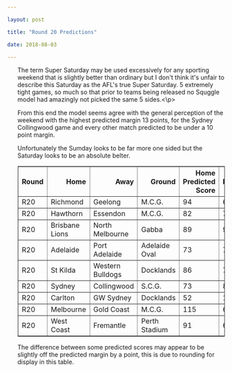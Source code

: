 ```yaml
---

layout: post

title: "Round 20 Predictions"

date: 2018-08-03

---
```

<ul class="post">

<div class="blurb">

<p>The term Super Saturday may be used excessively for any sporting weekend that is slightly better than ordinary but I don't think it's unfair to describe this Saturday as the AFL's true Super Saturday. 5 extremely tight games, so much so that prior to teams being released no Squggle model had amazingly not picked the same 5 sides.<\p>

<p>From this end the model seems agree with the general perception of the weekend with the highest predicted margin 13 points, for the Sydney Collingwood game and every other match predicted to be under a 10 point margin.</p>

<p>Unfortunately the Sumday looks to be far more one sided but the Saturday looks to be an absolute belter.</p>

<table border="1" class="dataframe">   <thead>     <tr style="text-align: right;">       <th>Round</th>       <th>Home</th>       <th>Away</th>       <th>Ground</th>       <th>Home Predicted Score</th>       <th>Away Predicted Score</th>       <th>Predicted Margin</th>     </tr>   </thead>   <tbody>     <tr>       <td>R20</td>       <td>Richmond</td>       <td>Geelong</td>       <td>M.C.G.</td>       <td>94</td>       <td>68</td>       <td>25</td>     </tr>     <tr>       <td>R20</td>       <td>Hawthorn</td>       <td>Essendon</td>       <td>M.C.G.</td>       <td>82</td>       <td>73</td>       <td>9</td>     </tr>     <tr>       <td>R20</td>       <td>Brisbane Lions</td>       <td>North Melbourne</td>       <td>Gabba</td>       <td>89</td>       <td>94</td>       <td>-5</td>     </tr>     <tr>       <td>R20</td>       <td>Adelaide</td>       <td>Port Adelaide</td>       <td>Adelaide Oval</td>       <td>73</td>       <td>76</td>       <td>-3</td>     </tr>     <tr>       <td>R20</td>       <td>St Kilda</td>       <td>Western Bulldogs</td>       <td>Docklands</td>       <td>86</td>       <td>79</td>       <td>7</td>     </tr>     <tr>       <td>R20</td>       <td>Sydney</td>       <td>Collingwood</td>       <td>S.C.G.</td>       <td>73</td>       <td>86</td>       <td>-13</td>     </tr>     <tr>       <td>R20</td>       <td>Carlton</td>       <td>GW Sydney</td>       <td>Docklands</td>       <td>52</td>       <td>103</td>       <td>-50</td>     </tr>     <tr>       <td>R20</td>       <td>Melbourne</td>       <td>Gold Coast</td>       <td>M.C.G.</td>       <td>115</td>       <td>63</td>       <td>52</td>     </tr>     <tr>       <td>R20</td>       <td>West Coast</td>       <td>Fremantle</td>       <td>Perth Stadium</td>       <td>91</td>       <td>61</td>       <td>30</td>     </tr>   </tbody> </table>


<p>The difference between some predicted scores may appear to be slightly off the predicted margin by a point, this is due to rounding for display in this table.</p>

</div><!-- /.blurb -->	

</ul>